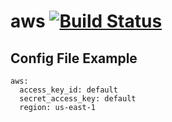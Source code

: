 # aws [![Build Status](https://travis-ci.org/c3sr/aws.svg?branch=master)](https://travis-ci.org/c3sr/aws)

## Config File Example


~~~
aws:
  access_key_id: default
  secret_access_key: default
  region: us-east-1
~~~

